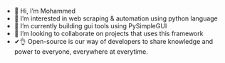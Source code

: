 - 👋 Hi, I’m Mohammed
- 👀 I’m interested in web scraping & automation using python language
- 🌱 I’m currently building gui tools using PySimpleGUI
- 💞️ I’m looking to collaborate on projects that uses this framework
- ✔👌 Open-source is our way of developers to share knowledge and power to everyone, everywhere at everytime.
<!---
amuza2/amuza2 is a ✨ special ✨ repository because its `README.md` (this file) appears on your GitHub profile.
You can click the Preview link to take a look at your changes.
--->
